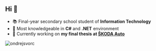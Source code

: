 <h2>Hi 👋</h2>

- 📚 Final-year secondary school student of **Information Technology**
- 💯 Most knowledgeable in **C#** and **.NET** environment
- 🔭 Currently working on **my final thesis at [ŠKODA Auto](https://en.wikipedia.org/wiki/%C5%A0koda_Auto)**

<p><img align="left" src="https://github-readme-stats.vercel.app/api/top-langs?username=ondrejsvorc&show_icons=true&locale=en&layout=compact" alt="ondrejsvorc" /></p>
